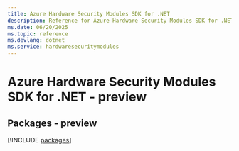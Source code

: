 ```yaml
---
title: Azure Hardware Security Modules SDK for .NET
description: Reference for Azure Hardware Security Modules SDK for .NET
ms.date: 06/20/2025
ms.topic: reference
ms.devlang: dotnet
ms.service: hardwaresecuritymodules
---
```

# Azure Hardware Security Modules SDK for .NET - preview
## Packages - preview
[!INCLUDE [packages](hardware-security-modules-index.md)]